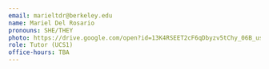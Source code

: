 ```yaml
---
email: marieltdr@berkeley.edu
name: Mariel Del Rosario
pronouns: SHE/THEY
photo: https://drive.google.com/open?id=13K4RSEET2cF6qDbyzv5tChy_06B_usWd
role: Tutor (UCS1)
office-hours: TBA
---
```

